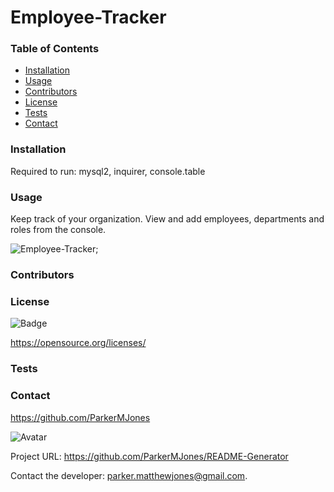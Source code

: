 # Employee-Tracker

  ### Table of Contents
  - [Installation](#installation)
  - [Usage](#usage)
  - [Contributors](#contributors)
  - [License](#license)
  - [Tests](#tests)
  - [Contact](#contact)

  ### Installation
  Required to run: mysql2, inquirer, console.table

  ### Usage
  Keep track of your organization.  View and add employees, departments and roles from the console.
  
![Employee-Tracker](./Demo.gif);

  ### Contributors
  

  ### License
  
![Badge](http://img.shields.io/badge/license--blue.svg)
  
https://opensource.org/licenses/


  ### Tests

  ### Contact
  
https://github.com/ParkerMJones
  
![Avatar](https://github.com/ParkerMJones.png?size=50)
  
Project URL: https://github.com/ParkerMJones/README-Generator
  
Contact the developer: parker.matthewjones@gmail.com.
